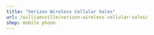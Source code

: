 ```yaml
---
title: "Verizon Wireless Cellular Sales"
url: /williamsville/verizon-wireless-cellular-sales/
shop: mobile phone
---
```

